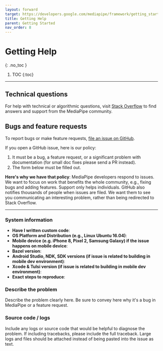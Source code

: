 ```yaml
---
layout: forward
target: https://developers.google.com/mediapipe/framework/getting_started/help
title: Getting Help
parent: Getting Started
nav_order: 8
---
```


# Getting Help
{: .no_toc }

1. TOC
{:toc}
---

## Technical questions

For help with technical or algorithmic questions, visit
[Stack Overflow](https://stackoverflow.com/questions/tagged/mediapipe) to find
answers and support from the MediaPipe community.

## Bugs and feature requests

To report bugs or make feature requests,
[file an issue on GitHub](https://github.com/google/mediapipe/issues).

If you open a GitHub issue, here is our policy:

1. It must be a bug, a feature request, or a significant problem with documentation (for small doc fixes please send a PR instead).
2. The form below must be filled out.

**Here's why we have that policy**: MediaPipe developers respond to issues. We want to focus on work that benefits the whole community, e.g., fixing bugs and adding features. Support only helps individuals. GitHub also notifies thousands of people when issues are filed. We want them to see you communicating an interesting problem, rather than being redirected to Stack Overflow.

------------------------

### System information
- **Have I written custom code**:
- **OS Platform and Distribution (e.g., Linux Ubuntu 16.04)**:
- **Mobile device (e.g. iPhone 8, Pixel 2, Samsung Galaxy) if the issue happens on mobile device**:
- **Bazel version**:
- **Android Studio, NDK, SDK versions (if issue is related to building in mobile dev environment)**:
- **Xcode & Tulsi version (if issue is related to building in mobile dev environment)**:
- **Exact steps to reproduce**:

### Describe the problem
Describe the problem clearly here. Be sure to convey here why it's a bug in MediaPipe or a feature request.

### Source code / logs
Include any logs or source code that would be helpful to diagnose the problem. If including tracebacks, please include the full traceback. Large logs and files should be attached instead of being pasted into the issue as text.
